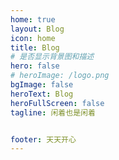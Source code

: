 ```yaml
---
home: true
layout: Blog
icon: home
title: Blog
# 是否显示背景图和描述
hero: false
# heroImage: /logo.png
bgImage: false
heroText: Blog
heroFullScreen: false
tagline: 闲着也是闲着


footer: 天天开心
---
```


